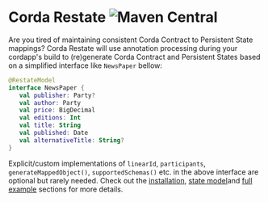 # Corda Restate ![Maven Central](https://img.shields.io/maven-central/v/com.github.manosbatsis.corda.restate/restate-contracts.svg)

Are you tired of maintaining consistent Corda Contract to Persistent State mappings?
Corda Restate will use annotation processing during your cordapp's build 
to (re)generate Corda Contract and Persistent States based on a simplified 
interface like `NewsPaper` bellow:

```kotlin
@RestateModel
interface NewsPaper {
   val publisher: Party?
   val author: Party
   val price: BigDecimal
   val editions: Int
   val title: String
   val published: Date
   val alternativeTitle: String?
}
```

Explicit/custom implementations of `linearId`, `participants`, 
`generateMappedObject()`, `supportedSchemas()` etc. in the above 
interface are optional but rarely needed. Check out the [installation](./installation.md), 
[state model](https://manosbatsis.github.io/corda-restate/state-mapping)and [full example](https://manosbatsis.github.io/corda-restate/full-example) sections 
for more details.

